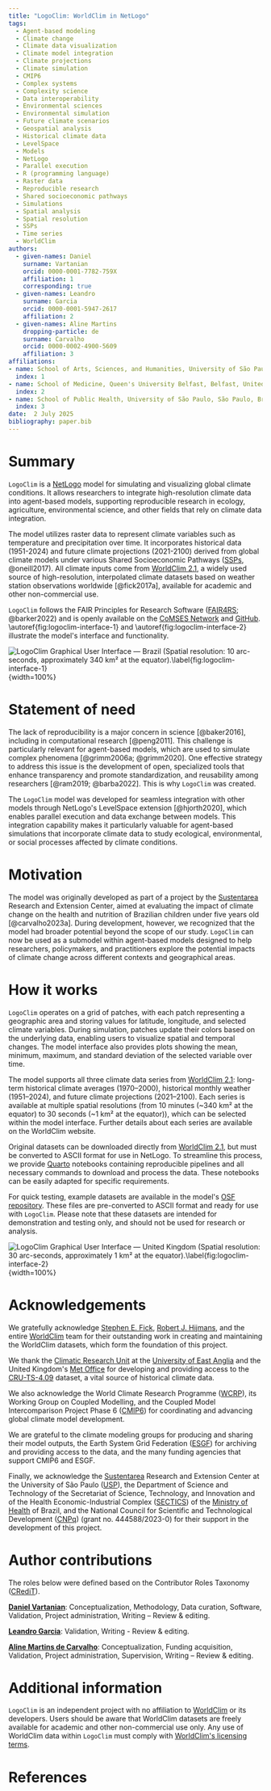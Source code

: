 ```yaml
---
title: "LogoClim: WorldClim in NetLogo"
tags:
  - Agent-based modeling
  - Climate change
  - Climate data visualization
  - Climate model integration
  - Climate projections
  - Climate simulation
  - CMIP6
  - Complex systems
  - Complexity science
  - Data interoperability
  - Environmental sciences
  - Environmental simulation
  - Future climate scenarios
  - Geospatial analysis
  - Historical climate data
  - LevelSpace
  - Models
  - NetLogo
  - Parallel execution
  - R (programming language)
  - Raster data
  - Reproducible research
  - Shared socioeconomic pathways
  - Simulations
  - Spatial analysis
  - Spatial resolution
  - SSPs
  - Time series
  - WorldClim
authors:
  - given-names: Daniel
    surname: Vartanian
    orcid: 0000-0001-7782-759X
    affiliation: 1
    corresponding: true
  - given-names: Leandro
    surname: Garcia
    orcid: 0000-0001-5947-2617
    affiliation: 2
  - given-names: Aline Martins
    dropping-particle: de
    surname: Carvalho
    orcid: 0000-0002-4900-5609
    affiliation: 3
affiliations:
- name: School of Arts, Sciences, and Humanities, University of São Paulo, São Paulo, Brazil
  index: 1
- name: School of Medicine, Queen's University Belfast, Belfast, United Kingdom
  index: 2
- name: School of Public Health, University of São Paulo, São Paulo, Brazil
  index: 3
date:  2 July 2025
bibliography: paper.bib
---
```


<!-- %:::% paper begin %:::% -->
# Summary

`LogoClim` is a [NetLogo](https://ccl.northwestern.edu/netlogo/) model for simulating and visualizing global climate conditions. It allows researchers to integrate high-resolution climate data into agent-based models, supporting reproducible research in ecology, agriculture, environmental science, and other fields that rely on climate data integration.

The model utilizes raster data to represent climate variables such as temperature and precipitation over time. It incorporates historical data (1951-2024) and future climate projections (2021-2100) derived from global climate models under various Shared Socioeconomic Pathways ([SSPs](https://climatedata.ca/resource/understanding-shared-socio-economic-pathways-ssps/), @oneill2017). All climate inputs come from [WorldClim 2.1](https://worldclim.org/), a widely used source of high-resolution, interpolated climate datasets based on weather station observations worldwide [@fick2017a], available for academic and other non-commercial use.

`LogoClim` follows the FAIR Principles for Research Software ([FAIR4RS](https://fair-software.eu/); @barker2022) and is openly available on the [CoMSES Network](https://www.comses.net/) and [GitHub](https://github.com/sustentarea/logoclim). \autoref{fig:logoclim-interface-1} and \autoref{fig:logoclim-interface-2} illustrate the model's interface and functionality.

![LogoClim Graphical User Interface — Brazil (Spatial resolution: 10 arc-seconds, approximately 340 km² at the equator).\label{fig:logoclim-interface-1}](images/logoclim-interface-bra-10m-hmwd.png){width=100%}

# Statement of need

The lack of reproducibility is a major concern in science [@baker2016], including in computational research [@peng2011]. This challenge is particularly relevant for agent-based models, which are used to simulate complex phenomena [@grimm2006a; @grimm2020]. One effective strategy to address this issue is the development of open, specialized tools that enhance transparency and promote standardization, and reusability among researchers [@ram2019; @barba2022]. This is why `LogoClim` was created.

The `LogoClim` model was developed for seamless integration with other models through NetLogo's LevelSpace extension [@hjorth2020], which enables parallel execution and data exchange between models. This integration capability makes it particularly valuable for agent-based simulations that incorporate climate data to study ecological, environmental, or social processes affected by climate conditions.

# Motivation

The model was originally developed as part of a project by the [Sustentarea](https://www.fsp.usp.br/sustentarea/) Research and Extension Center, aimed at evaluating the impact of climate change on the health and nutrition of Brazilian children under five years old [@carvalho2023a]. During development, however, we recognized that the model had broader potential beyond the scope of our study. `LogoClim` can now be used as a submodel within agent-based models designed to help researchers, policymakers, and practitioners explore the potential impacts of climate change across different contexts and geographical areas.

# How it works

`LogoClim` operates on a grid of patches, with each patch representing a geographic area and storing values for latitude, longitude, and selected climate variables. During simulation, patches update their colors based on the underlying data, enabling users to visualize spatial and temporal changes. The model interface also provides plots showing the mean, minimum, maximum, and standard deviation of the selected variable over time.

The model supports all three climate data series from [WorldClim 2.1](https://worldclim.org/): long-term historical climate averages (1970–2000), historical monthly weather (1951–2024), and future climate projections (2021–2100). Each series is available at multiple spatial resolutions (from 10 minutes (~340 km² at the equator) to 30 seconds (~1 km² at the equator)), which can be selected within the model interface. Further details about each series are available on the WorldClim website.

Original datasets can be downloaded directly from [WorldClim 2.1](https://worldclim.org/), but must be converted to ASCII format for use in NetLogo. To streamline this process, we provide [Quarto](https://quarto.org/) notebooks containing reproducible pipelines and all necessary commands to download and process the data. These notebooks can be easily adapted for specific requirements.

For quick testing, example datasets are available in the model's [OSF repository](https://doi.org/10.17605/OSF.IO/RE95Z). These files are pre-converted to ASCII format and ready for use with `LogoClim`. Please note that these datasets are intended for demonstration and testing only, and should not be used for research or analysis.

![LogoClim Graphical User Interface — United Kingdom (Spatial resolution: 30 arc-seconds, approximately 1 km² at the equator).\label{fig:logoclim-interface-2}](images/logoclim-interface-gbr-30s-hcd.png){width=100%}

# Acknowledgements

We gratefully acknowledge [Stephen E. Fick](https://orcid.org/0000-0002-3548-6966), [Robert J. Hijmans](https://orcid.org/0000-0001-5872-2872), and the entire [WorldClim](https://worldclim.org/) team for their outstanding work in creating and maintaining the WorldClim datasets, which form the foundation of this project.

We thank the [Climatic Research Unit](https://www.uea.ac.uk/groups-and-centres/climatic-research-unit) at the [University of East Anglia](https://www.uea.ac.uk/) and the United Kingdom's [Met Office](https://www.metoffice.gov.uk/) for developing and providing access to the [CRU-TS-4.09](https://crudata.uea.ac.uk/cru/data/hrg/cru_ts_4.09/) dataset, a vital source of historical climate data.

We also acknowledge the World Climate Research Programme ([WCRP](https://www.wcrp-climate.org/)), its Working Group on Coupled Modelling, and the Coupled Model Intercomparison Project Phase 6 ([CMIP6](https://pcmdi.llnl.gov/CMIP6/)) for coordinating and advancing global climate model development.

We are grateful to the climate modeling groups for producing and sharing their model outputs, the Earth System Grid Federation ([ESGF](https://esgf.llnl.gov/)) for archiving and providing access to the data, and the many funding agencies that support CMIP6 and ESGF.

Finally, we acknowledge the [Sustentarea](https://www.fsp.usp.br/sustentarea/) Research and Extension Center at the University of São Paulo ([USP](https://www5.usp.br/)), the Department of Science and Technology of the Secretariat of Science, Technology, and Innovation and of the Health Economic-Industrial Complex ([SECTICS](https://www.gov.br/saude/pt-br/composicao/sectics)) of the [Ministry of Health](https://www.gov.br/saude/en) of Brazil, and the National Council for Scientific and Technological Development ([CNPq](https://www.gov.br/cnpq/)) (grant no. 444588/2023-0) for their support in the development of this project.

# Author contributions

The roles below were defined based on the Contributor Roles Taxonomy ([CRediT](https://credit.niso.org/)).

[**Daniel Vartanian**](https://orcid.org/0000-0001-7782-759X): Conceptualization, Methodology, Data curation, Software, Validation, Project administration, Writing – Review & editing.

[**Leandro Garcia**](https://orcid.org/0000-0001-5947-2617): Validation, Writing - Review & editing.

[**Aline Martins de Carvalho**](https://orcid.org/0000-0002-4900-5609): Conceptualization, Funding acquisition, Validation, Project administration, Supervision, Writing – Review & editing.

# Additional information

`LogoClim` is an independent project with no affiliation to [WorldClim](https://www.worldclim.org) or its developers. Users should be aware that WorldClim datasets are freely available for academic and other non-commercial use only. Any use of WorldClim data within `LogoClim` must comply with [WorldClim's licensing terms](https://www.worldclim.org/about.html).
<!-- %:::% paper end %:::% -->

# References
